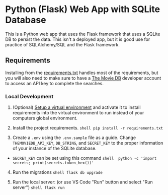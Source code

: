 # Python (Flask) Web App with SQLite Database

This is a Python web app that uses the Flask framework that uses a SQLite DB to persist the data. This isn't a deployed app, but it is good use for practice of SQLAlchemy/SQL and the Flask framework.

## Requirements

Installing from the [requirements.txt](./requirements.txt) handles most of the requirements, but you will also need to make sure to have a [The Movie DB](https://www.themoviedb.org) developer account to access an API key to complete the searches.

### Local Development

1. (Optional) [Setup a virtual environment](https://docs.python.org/3/tutorial/venv.html#creating-virtual-environments) and activate it to install requirements into the virtual environment to run instead of your computers global environment.

2. Install the project requirements.
```shell pip install -r requirements.txt```

3. Create a `.env` using the `.env.sample` file as a guide. Change `THEMOVIEDB_API_KEY`, `DB_STRING`, and `SECRET_KEY` to the proper information of your instance of the SQLite database.

- `SECRET_KEY` can be set using this command
```shell  python -c 'import secrets; print(secrets.token_hex())'```

4. Run the migrations
```shell flask db upgrade```

5. Run the local server: (or use VS Code "Run" button and select "Run server")
```shell flask run```
